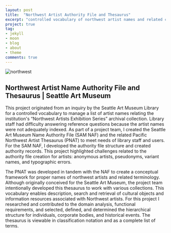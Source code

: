 ```yaml
---
layout: post
title:  "Northwest Artist Authority File and Thesaurus"
excerpt: "controlled vocabulary of northwest artist names and related concepts"
project: true
tag:
- jekyll 
- moon
- blog
- about
- theme
comments: true
---
```

 
![northwest](http://i.imgur.com/eqxkGaT.jpg)

## Northwest Artist Name Authority File and Thesaurus | Seattle Art Museum

This project originated from an inquiry by the Seattle Art Museum Library for a controlled vocabulary to manage a list of artist names relating the institution's “Northwest Artists Exhibition Series” archival collection. Library staff had difficulty answering reference questions because the artist names were not adequately indexed. As part of a project team, I created the Seattle Art Museum Name Authority File (SAM NAF) and the related Pacific Northwest Artist Thesaurus (PNAT) to meet needs of library staff and users. For the SAM NAF, I developed the authority file structure and created authority records. This project highlighted challenges related to the authority file creation for artists: anonymous artists, pseudonyms, variant names, and typographic errors.

The PNAT was developed in tandem with the NAF to create a conceptual framework for proper names of northwest artists and related terminology. Although originally conceived for the Seattle Art Museum, the project team intentionally developed this thesaurus to work with various collections. This vocabulary enables description, search and retrieval of cultural objects and information resources associated with Northwest artists. For this project I researched and contributed to the domain analysis, functional requirements, and selected, defined, and determined the hierarchical structure for individuals, corporate bodies, and historical events. The thesaurus is viewable in classification notation and as a complete list of terms.

